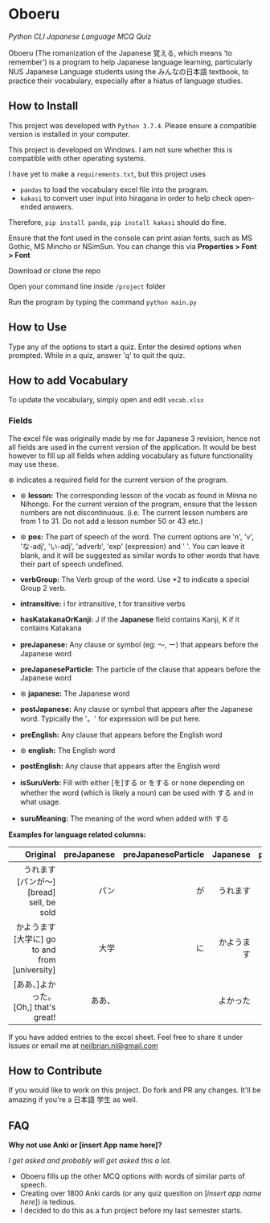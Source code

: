 # Oboeru
*Python CLI Japanese Language MCQ Quiz* 

Oboeru (The romanization of the Japanese 覚える, which means ‘to remember’) is a program to help Japanese language learning, particularly NUS Japanese Language students using the みんなの日本語 textbook, to practice their vocabulary, especially after a hiatus of language studies.



## How to Install
This project was developed with `Python 3.7.4`. Please ensure a compatible version is installed in your computer.

This project is developed on Windows. I am not sure whether this is compatible with other operating systems.

I have yet to make a `requirements.txt`, but this project uses 

- `pandas` to load the vocabulary excel file into the program. 
- `kakasi` to convert user input into hiragana in order to help check open-ended answers.

Therefore, `pip install panda`, `pip install kakasi` should do fine.

Ensure that the font used in the console can print asian fonts, such as MS Gothic, MS Mincho or NSimSun. You can change this via **Properties > Font > Font**

Download or clone the repo 

Open your command line inside `/project` folder 

Run the program by typing the command `python main.py`

## How to Use
Type any of the options to start a quiz. Enter the desired options when prompted. While in a quiz, answer 'q' to quit the quiz.

## How to add Vocabulary
To update the vocabulary, simply open and edit `vocab.xlsx`

### Fields
The excel file was originally made by me for Japanese 3 revision, hence not all fields are used in the current version of the application. It would be best however to fill up all fields when adding vocabulary as future functionality may use these.

⊛ indicates a required field for the current version of the program.

- ⊛ **lesson:** The corresponding lesson of the vocab as found in Minna no Nihongo. For the current version of the program, ensure that the lesson numbers are not discontinuous. (i.e. The current lesson numbers are from 1 to 31. Do not add a lesson number 50 or 43 etc.)

- ⊛ **pos:** The part of speech of the word. The current options are 'n', 'v', 'な-adj', 'い-adj', 'adverb', 'exp' (expression) and ' '. You can leave it blank, and it will be suggested as similar words to other words that have their part of speech undefined.

- **verbGroup:** The Verb group of the word. Use \*2 to indicate a special Group 2 verb. 

- **intransitive:** i for intransitive, t for transitive verbs

- **hasKatakanaOrKanji:** J if the **Japanese** field contains Kanji, K if it contains Katakana

- **preJapanese:** Any clause or symbol (eg: ～, ー) that appears before the Japanese word

- **preJapaneseParticle:** The particle of the clause that appears before the Japanese word

- ⊛ **japanese:** The Japanese word

- **postJapanese:** Any clause or symbol that appears after the Japanese word. Typically the '。' for expression will be put here. 

- **preEnglish:** Any clause that appears before the English word

- ⊛ **english:** The English word

- **postEnglish:** Any clause that appears after the English word

- **isSuruVerb:** Fill with either [を]する or をする or none depending on whether the word (which is likely a noun) can be used with する and in what usage.

- **suruMeaning:** The meaning of the word when added with する 

**Examples for language related columns:**

| Original | preJapanese |preJapaneseParticle | Japanese | postJapanese | preEnglish | english | postEnglish |
| --------:|------------:| -----:|-----: |-----:|-----:|-----:|-----:|
| うれます　[パンが～]  [bread] sell, be sold | パン | が | うれます | | bread | sell, be sold | 
| かようます　[大学に] go to and from [university] | 大学　| に | かようます | | | go to and from | university |　 
| [ああ、]よかった。  [Oh,] that's great!| ああ、| | よかった  |。 | Oh, | that's great! | |　 

If you have added entries to the excel sheet. Feel free to share it under Issues or email me at neilbrian.nl@gmail.com 

## How to Contribute
If you would like to work on this project. Do fork and PR any changes. It'll be amazing if you're a 日本語 学生 as well.

## FAQ

**Why not use Anki or [insert App name here]?**

_I get asked and probably will get asked this a lot._ 

- Oboeru fills up the other MCQ options with words of similar parts of speech. 
- Creating over 1800 Anki cards (or any quiz question on [_insert app name here_]) is tedious. 
- I decided to do this as a fun project before my last semester starts.
